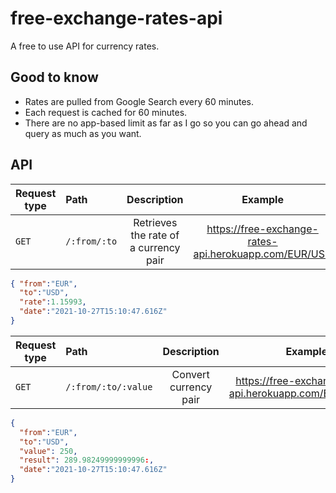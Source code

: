 # free-exchange-rates-api

A free to use API for currency rates.

## Good to know

- Rates are pulled from Google Search every 60 minutes.
- Each request is cached for 60 minutes.
- There are no app-based limit as far as I go so you can go ahead and query as much as you want.

## API

| Request type  |  Path                                | Description | Example
| --------------|:-------------------------------|:------------------:|:------------------:|
| `GET`         | ``/:from/:to``           |   Retrieves the rate of a currency pair |  https://free-exchange-rates-api.herokuapp.com/EUR/USD
```json
{ "from":"EUR",
  "to":"USD",
  "rate":1.15993,
  "date":"2021-10-27T15:10:47.616Z"
}
```
| Request type  |  Path                                | Description | Example
| --------------|:-------------------------------|:------------------:|:------------------:|
| `GET`         | ``/:from/:to/:value``    | Convert currency pair  | https://free-exchange-rates-api.herokuapp.com/EUR/USD/15
```json
{
  "from":"EUR",
  "to":"USD",
  "value": 250, 
  "result": 289.98249999999996:, 
  "date":"2021-10-27T15:10:47.616Z"
}
```
